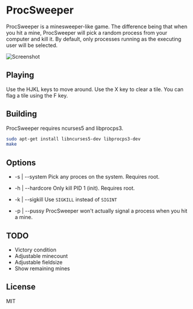 ProcSweeper
===========

ProcSweeper is a minesweeper-like game. The difference being that when you hit
a mine, ProcSweeper will pick a random process from your computer and kill it.
By default, only processes running as the executing user will be selected.

![Screenshot](http://polyfloyd.net/data/file/dNcPHkDmj4gpxRT7iJ3fbQ/ProcSweeper%20Screenshot.png)

## Playing
Use the HJKL keys to move around. Use the X key to clear a tile. You can flag a
tile using the F key.

## Building
ProcSweeper requires ncurses5 and libprocps3.
```sh
sudo apt-get install libncurses5-dev libprocps3-dev
make
```

## Options
* -s | --system
  Pick any proces on the system. Requires root.

* -h | --hardcore
  Only kill PID 1 (init). Requires root.

* -k | --sigkill
  Use `SIGKILL` instead of `SIGINT`

* -p | --pussy
  ProcSweeper won't actually signal a process when you hit a mine.

## TODO
* Victory condition
* Adjustable minecount
* Adjustable fieldsize
* Show remaining mines

## License
MIT
